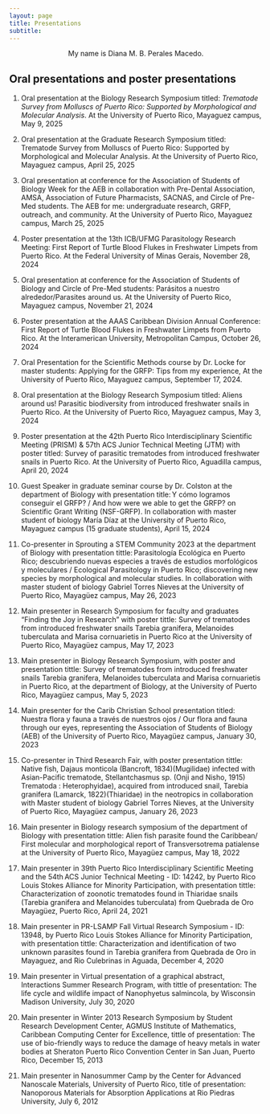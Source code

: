```yaml
---
layout: page
title: Presentations
subtitle: 
---
```


<p style="text-align:center;">My name is Diana M. B. Perales Macedo.</p>



## Oral presentations and poster presentations 

1. Oral presentation at the Biology Research Symposium titled: *Trematode Survey from Molluscs of Puerto Rico: Supported by Morphological and Molecular Analysis*. At the University of Puerto Rico, Mayaguez campus, May 9, 2025 

 

2. Oral presentation at the Graduate Research Symposium titled: Trematode Survey from Molluscs of Puerto Rico: Supported by Morphological and Molecular Analysis. At the University of Puerto Rico, Mayaguez campus, April 25, 2025 

 

3. Oral presentation at conference for the Association of Students of Biology Week for the AEB in collaboration with Pre-Dental Association, AMSA, Association of Future Pharmacists, SACNAS, and Circle of Pre-Med students. The AEB for me: undergraduate research, GRFP, outreach, and community. At the University of Puerto Rico, Mayaguez campus, March 25, 2025  

 

4. Poster presentation at the 13th ICB/UFMG Parasitology Research Meeting: First Report of Turtle Blood Flukes in Freshwater Limpets from Puerto Rico. At the Federal University of Minas Gerais, November 28, 2024 

 

5. Oral presentation at conference for the Association of Students of Biology and Circle of Pre-Med students: Parásitos a nuestro alrededor/Parasites around us. At the University of Puerto Rico, Mayaguez campus, November 21, 2024 

 

1. Poster presentation at the AAAS Caribbean Division Annual Conference: First Report of Turtle Blood Flukes in Freshwater Limpets from Puerto Rico. At the Interamerican University, Metropolitan Campus, October 26, 2024 

 

1. Oral Presentation for the Scientific Methods course by Dr. Locke for master students: Applying for the GRFP: Tips from my experience, At the University of Puerto Rico, Mayaguez campus, September 17, 2024. 

 

1. Oral presentation at the Biology Research Symposium titled: Aliens around us! Parasitic biodiversity from introduced freshwater snails in Puerto Rico. At the University of Puerto Rico, Mayaguez campus, May 3, 2024 

 

1. Poster presentation at the 42th Puerto Rico Interdisciplinary Scientific Meeting (PRISM) & 57th ACS Junior Technical Meeting (JTM) with poster titled: Survey of parasitic trematodes from introduced freshwater snails in Puerto Rico. At the University of Puerto Rico, Aguadilla campus, April 20, 2024 

 

1. Guest Speaker in graduate seminar course by Dr. Colston at the department of Biology with presentation title: Y cómo logramos conseguir el GRFP? / And how were we able to get the GRFP? on Scientific Grant Writing (NSF-GRFP). In collaboration with master student of biology María Díaz at the University of Puerto Rico, Mayaguez campus (15 graduate students), April 15, 2024 

 

1. Co-presenter in Sprouting a STEM Community 2023 at the department of Biology with presentation tittle: Parasitología Ecológica en Puerto Rico; descubriendo nuevas especies a través de estudios morfológicos y moleculares / Ecological Parasitology in Puerto Rico; discovering new species by morphological and molecular studies. In collaboration with master student of biology Gabriel Torres Nieves at the University of Puerto Rico, Mayagüez campus, May 26, 2023 

 

1. Main presenter in Research Symposium for faculty and graduates “Finding the Joy in Research” with poster tittle: Survey of trematodes from introduced freshwater snails Tarebia granifera, Melanoides tuberculata and Marisa cornuarietis in Puerto Rico at the University of Puerto Rico, Mayagüez campus, May 17, 2023 

 

1. Main presenter in Biology Research Symposium, with poster and presentation tittle: Survey of trematodes from introduced freshwater snails Tarebia granifera, Melanoides tuberculata and Marisa cornuarietis in Puerto Rico, at the department of Biology, at the University of Puerto Rico, Mayagüez campus, May 5, 2023 

 

1. Main presenter for the Carib Christian School presentation titled: Nuestra flora y fauna a través de nuestros ojos / Our flora and fauna through our eyes, representing the Association of Students of Biology (AEB) of the University of Puerto Rico, Mayagüez campus, January 30, 2023 

 

1. Co-presenter in Third Research Fair, with poster presentation tittle: Native fish, Dajaus monticola (Bancroft, 1834)(Mugilidae) infected with Asian-Pacific trematode, Stellantchasmus sp. (Onji and Nisho, 1915) Trematoda : Heterophyidae), acquired from introduced snail, Tarebia granifera (Lamarck, 1822)(Thiaridae) in the neotropics in collaboration with Master student of biology Gabriel Torres Nieves, at the University of Puerto Rico, Mayagüez campus, January 26, 2023 

 

1. Main presenter in Biology research symposium of the department of Biology with presentation tittle: Alien fish parasite found the Caribbean/ First molecular and morphological report of Transversotrema patialense at the University of Puerto Rico, Mayagüez campus, May 18, 2022 

 

1. Main presenter in 39th Puerto Rico Interdisciplinary Scientific Meeting and the 54th ACS Junior Technical Meeting - ID: 14242, by Puerto Rico Louis Stokes Alliance for Minority Participation, with presentation tittle: Characterization of zoonotic trematodes found in Thiaridae snails (Tarebia granifera and Melanoides tuberculata) from Quebrada de Oro Mayagüez, Puerto Rico, April 24, 2021 

 

1. Main presenter in PR-LSAMP Fall Virtual Research Symposium - ID: 13948, by Puerto Rico Louis Stokes Alliance for Minority Participation, with presentation tittle: Characterization and identification of two unknown parasites found in Tarebia granifera from Quebrada de Oro in Mayaguez, and Rio Culebrinas in Aguada, December 4, 2020 

 

1. Main presenter in Virtual presentation of a graphical abstract, Interactions Summer Research Program, with tittle of presentation: The life cycle and wildlife impact of Nanophyetus salmincola, by Wisconsin Madison University, July 30, 2020 

 

1. Main presenter in Winter 2013 Research Symposium by Student Research Development Center, AGMUS Institute of Mathematics, Caribbean Computing Center for Excellence, tittle of presentation: The use of bio-friendly ways to reduce the damage of heavy metals in water bodies at Sheraton Puerto Rico Convention Center in San Juan, Puerto Rico, December 15, 2013 

 

1. Main presenter in Nanosummer Camp by the Center for Advanced Nanoscale Materials, University of Puerto Rico, title of presentation: Nanoporous Materials for Absorption Applications at Rio Piedras University, July 6, 2012 

 

 

 





